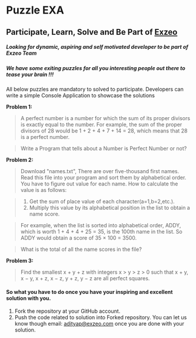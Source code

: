 # Puzzle EXA

## Participate, Learn, Solve and Be Part of [Exzeo](http://exzeo.com)

##### Looking for dynamic, aspiring and self motivated developer to be part of Exzeo Team

##### We have some exiting puzzles for all you interesting people out there to tease your brain !!!

All below puzzles are mandatory to solved to participate. Developers can write a simple Console Application
to showcase the solutions


**Problem 1:**

> A perfect number is a number for which the sum of its proper divisors is exactly equal to the number. For example, the sum of the proper divisors of 28 would be 1 + 2 + 4 + 7 + 14 = 28, which means that 28 is a perfect number.

> Write a Program that tells about a Number is Perfect Number or not?


**Problem 2:**

> Download "names.txt", There are over five-thousand first names. Read this file into your program and sort them by alphabetical order. You have to figure out value for each name. How to calculate the value is as follows:

> 1. Get the sum of place value of each character(a=1,b=2,etc.).
> 2. Multiply this value by its alphabetical position in the list to obtain a name score.

> For example, when the list is sorted into alphabetical order, ADDY, which is worth 1 + 4 + 4 + 25 = 35, is the 100th name in the list. So ADDY would obtain a score of 35 × 100 = 3500.

> What is the total of all the name scores in the file?

**Problem 3:**

> Find the smallest x + y + z with integers x > y > z > 0 such that x + y, x − y, x + z, x − z, y + z, y − z are all perfect squares.


#### So what you have to do once you have your inspiring and excellent solution with you. 

1. Fork the repository at your GitHub account. 
2. Push the code related to solution into Forked repository. You can let us know though email: adityap@exzeo.com once you are done with your solution.



